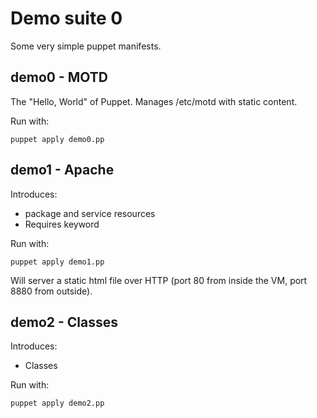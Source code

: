 Demo suite 0
============

Some very simple puppet manifests.

demo0 - MOTD
------------

The "Hello, World" of Puppet. Manages /etc/motd with static content.

Run with:

```
puppet apply demo0.pp
```

demo1 - Apache
--------------

Introduces:
 * package and service resources
 * Requires keyword

Run with:

```
puppet apply demo1.pp
```

Will server a static html file over HTTP (port 80 from inside the VM, port 8880 from outside).

demo2 - Classes
---------------

Introduces:
 * Classes

Run with:
 
```
puppet apply demo2.pp
```
